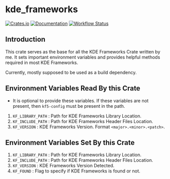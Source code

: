 # kde_frameworks
[![Crates.io](https://img.shields.io/crates/v/kde_frameworks.svg)](https://crates.io/crates/kde_frameworks)
[![Documentation](https://docs.rs/kde_frameworks/badge.svg)](https://docs.rs/kde_frameworks/)
[![Workflow Status](https://github.com/Ayush1325/kde-frameworks-rs/workflows/main/badge.svg)](https://github.com/Ayush1325/kde-frameworks-rs/actions?query=workflow%3A%22main%22)

## Introduction
This crate serves as the base for all the KDE Frameworks Crate written by me. It sets important
environment variables and provides helpful methods required in most KDE Frameworks.

Currently, mostly supposed to be used as a build dependency.

## Environment Variables Read By this Crate
- It is optional to provide these variables. If these variables are not present, then `kf5-config`
  must be present in the path.
1. `KF_LIBRARY_PATH` : Path for KDE Frameworks Library Location.
2. `KF_INCLUDE_PATH` : Path for KDE Frameworks Header Files Location.
3. `KF_VERSION` : KDE Frameworks Version. Format `<major>.<minor>.<patch>`.

## Environment Variables Set By this Crate
1. `KF_LIBRARY_PATH` : Path for KDE Frameworks Library Location.
2. `KF_INCLUDE_PATH` : Path for KDE Frameworks Header Files Location.
3. `KF_VERSION` : KDE Frameworks Version Detected.
4. `KF_FOUND` : Flag to specify if KDE Frameworks is found or not.
